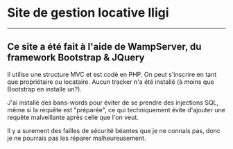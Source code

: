 # Site de gestion locative Iligi
<hr>

## Ce site a été fait à l'aide de WampServer, du framework Bootstrap & JQuery

Il utilise une structure MVC et est codé en PHP.
On peut s'inscrire en tant que propriétaire ou locataire. Aucun tracker n'a été installé (à moins que Bootstrap en installe un?). 

J'ai installé des bans-words pour éviter de se prendre des injections SQL, même si la requête est "préparée", ce qui techniquement évite d'ajouter une requête malveillante après celle que l'on veut.

Il y a surement des failles de sécurité béantes que je ne connais pas, donc je ne pourrais pas les réparer malheureusement.
